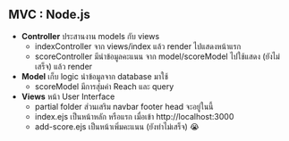 ## MVC : Node.js

- **Controller** ประสานงาน models กับ views
    - indexController จาก views/index แล้ว render ไปแสดงหน้าแรก
    - scoreController มีนำข้อมูลคะแนน จาก model/scoreModel ไปใช้แสดง (ยังไม่เสร็จ) แล้ว render
- **Model** เก็บ logic นำข้อมูลจาก database มาใช้
    - scoreModel มีการสุ่มค่า Reach และ query
- **Views** หน้า User Interface
    - partial folder ส่วนเสริม navbar footer head จะอยู่ในนี้
    - index.ejs เป็นหน้าหลัก หรือแรก เมื่อเข้า http://localhost:3000
    - add-score.ejs เป็นหน้าเพิ่มคะแนน (ยังทำไม่เสร็จ) 😭

